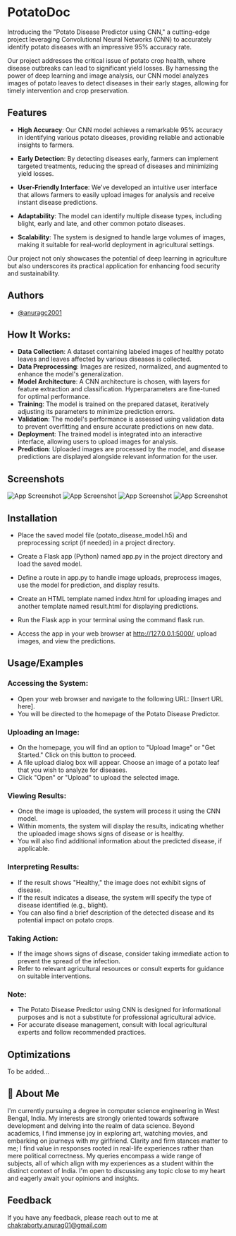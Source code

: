 # PotatoDoc

Introducing the "Potato Disease Predictor using CNN," a cutting-edge project leveraging Convolutional Neural Networks (CNN) to accurately identify potato diseases with an impressive 95% accuracy rate.

Our project addresses the critical issue of potato crop health, where disease outbreaks can lead to significant yield losses. By harnessing the power of deep learning and image analysis, our CNN model analyzes images of potato leaves to detect diseases in their early stages, allowing for timely intervention and crop preservation.



## Features

- **High Accuracy**: Our CNN model achieves a remarkable 95% accuracy in identifying various potato diseases, providing reliable and actionable insights to farmers.

- **Early Detection**: By detecting diseases early, farmers can implement targeted treatments, reducing the spread of diseases and minimizing yield losses.

- **User-Friendly Interface**: We've developed an intuitive user interface that allows farmers to easily upload images for analysis and receive instant disease predictions.

- **Adaptability**: The model can identify multiple disease types, including blight, early and late, and other common potato diseases.

- **Scalability**: The system is designed to handle large volumes of images, making it suitable for real-world deployment in agricultural settings.

Our project not only showcases the potential of deep learning in agriculture but also underscores its practical application for enhancing food security and sustainability.


## Authors

- [@anuragc2001](https://www.github.com/anuragc2001)

## How It Works:

- **Data Collection**: A dataset containing labeled images of healthy potato leaves and leaves affected by various diseases is collected.
- **Data Preprocessing**: Images are resized, normalized, and augmented to enhance the model's generalization.
- **Model Architecture**: A CNN architecture is chosen, with layers for feature extraction and classification. Hyperparameters are fine-tuned for optimal performance.
- **Training**: The model is trained on the prepared dataset, iteratively adjusting its parameters to minimize prediction errors.
- **Validation**: The model's performance is assessed using validation data to prevent overfitting and ensure accurate predictions on new data.
- **Deployment**: The trained model is integrated into an interactive interface, allowing users to upload images for analysis.
- **Prediction**: Uploaded images are processed by the model, and disease predictions are displayed alongside relevant information for the user.


## Screenshots

![App Screenshot](https://github.com/anuragc2001/PotatoDoc/blob/main/results/intial.png)
![App Screenshot](https://github.com/anuragc2001/PotatoDoc/blob/main/results/loss_accuracy.png)
![App Screenshot](https://github.com/anuragc2001/PotatoDoc/blob/main/results/model_summary.png)
![App Screenshot](https://github.com/anuragc2001/PotatoDoc/blob/main/results/test_result.png)


## Installation
- Place the saved model file (potato_disease_model.h5) and preprocessing script (if needed) in a project directory.

- Create a Flask app (Python) named app.py in the project directory and load the saved model.

- Define a route in app.py to handle image uploads, preprocess images, use the model for prediction, and display results.

- Create an HTML template named index.html for uploading images and another template named result.html for displaying predictions.

- Run the Flask app in your terminal using the command flask run.

- Access the app in your web browser at http://127.0.0.1:5000/, upload images, and view the predictions.
    
## Usage/Examples
 ### Accessing the System:

- Open your web browser and navigate to the following URL: [Insert URL here].
- You will be directed to the homepage of the Potato Disease Predictor.
 ### Uploading an Image:

- On the homepage, you will find an option to "Upload Image" or "Get Started." Click on this button to proceed.
- A file upload dialog box will appear. Choose an image of a potato leaf that you wish to analyze for diseases.
- Click "Open" or "Upload" to upload the selected image.

 ### Viewing Results:

- Once the image is uploaded, the system will process it using the CNN model.
- Within moments, the system will display the results, indicating whether the uploaded image shows signs of disease or is healthy.
- You will also find additional information about the predicted disease, if applicable.

 ### Interpreting Results:

- If the result shows "Healthy," the image does not exhibit signs of disease.
- If the result indicates a disease, the system will specify the type of disease identified (e.g., blight).
- You can also find a brief description of the detected disease and its potential impact on potato crops.
 ### Taking Action:

- If the image shows signs of disease, consider taking immediate action to prevent the spread of the infection.
- Refer to relevant agricultural resources or consult experts for guidance on suitable interventions.
 ### Note:

- The Potato Disease Predictor using CNN is designed for informational purposes and is not a substitute for professional agricultural advice.
- For accurate disease management, consult with local agricultural experts and follow recommended practices.


## Optimizations

To be added...


## 🚀 About Me

I'm currently pursuing a degree in computer science engineering in West Bengal, India. My interests are strongly oriented towards software development and delving into the realm of data science. Beyond academics, I find immense joy in exploring art, watching movies, and embarking on journeys with my girlfriend. Clarity and firm stances matter to me; I find value in responses rooted in real-life experiences rather than mere political correctness. My queries encompass a wide range of subjects, all of which align with my experiences as a student within the distinct context of India. I'm open to discussing any topic close to my heart and eagerly await your opinions and insights.


## Feedback

If you have any feedback, please reach out to me at chakraborty.anurag01@gmail.com

